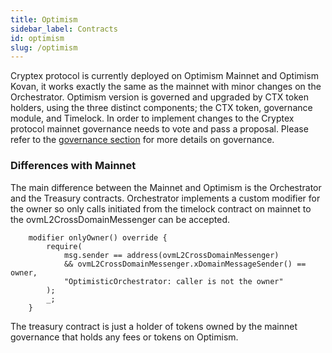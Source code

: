 ```yaml
---
title: Optimism
sidebar_label: Contracts
id: optimism
slug: /optimism
---
```


Cryptex protocol is currently deployed on Optimism Mainnet and Optimism Kovan, it works exactly the same as the mainnet with minor changes on the Orchestrator. Optimism version is governed and upgraded by CTX token holders, using the three distinct components; the CTX token, governance module, and Timelock. In order to implement changes to the Cryptex protocol mainnet governance needs to vote and pass a proposal. Please refer to the [governance section](/governance/reference) for more details on governance.

### Differences with Mainnet


The main difference between the Mainnet and Optimism is the Orchestrator and the Treasury contracts. Orchestrator implements a custom modifier for the owner so only calls initiated from the timelock contract on mainnet to the ovmL2CrossDomainMessenger can be accepted.

```solidity
	modifier onlyOwner() override {
		require(
			msg.sender == address(ovmL2CrossDomainMessenger)
			&& ovmL2CrossDomainMessenger.xDomainMessageSender() == owner,
			"OptimisticOrchestrator: caller is not the owner"
		);
		_;
	}
```

The treasury contract is just a holder of tokens owned by the mainnet governance that holds any fees or tokens on Optimism.
